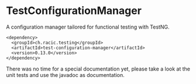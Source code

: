 # TestConfigurationManager
A configuration manager tailored for functional testing with TestNG.

```
<dependency>
  <groupId>ch.racic.testing</groupId>
  <artifactId>test-configuration-manager</artifactId>
  <version>0.13.0</version>
</dependency>
```

There was no time for a special documentation yet, please take a look at the unit tests and use the javadoc as documentation.